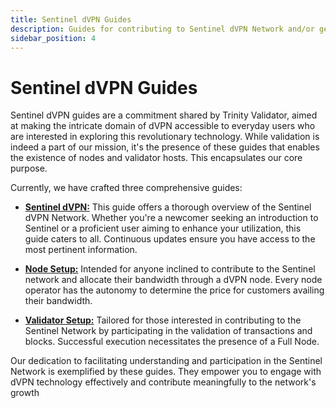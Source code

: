 ```yaml
---
title: Sentinel dVPN Guides
description: Guides for contributing to Sentinel dVPN Network and/or getting knowledge
sidebar_position: 4
---
```


# Sentinel dVPN Guides

Sentinel dVPN guides are a commitment shared by Trinity Validator, aimed at making the intricate domain of dVPN accessible to everyday users who are interested in exploring this revolutionary technology. While validation is indeed a part of our mission, it's the presence of these guides that enables the existence of nodes and validator hosts. This encapsulates our core purpose.

Currently, we have crafted three comprehensive guides:

- [**Sentinel dVPN:**](/docs/sentinelguides/resources) This guide offers a thorough overview of the Sentinel dVPN Network. Whether you're a newcomer seeking an introduction to Sentinel or a proficient user aiming to enhance your utilization, this guide caters to all. Continuous updates ensure you have access to the most pertinent information.

- [**Node Setup:**](/docs/sentinelguides/node) Intended for anyone inclined to contribute to the Sentinel network and allocate their bandwidth through a dVPN node. Every node operator has the autonomy to determine the price for customers availing their bandwidth.

- [**Validator Setup:**](/docs/sentinelguides/validator) Tailored for those interested in contributing to the Sentinel Network by participating in the validation of transactions and blocks. Successful execution necessitates the presence of a Full Node.

Our dedication to facilitating understanding and participation in the Sentinel Network is exemplified by these guides. They empower you to engage with dVPN technology effectively and contribute meaningfully to the network's growth